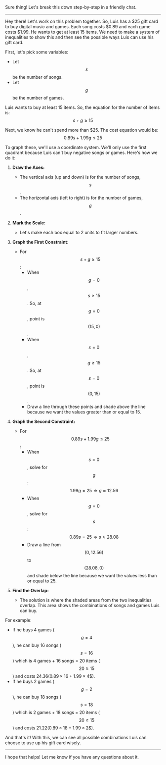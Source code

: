 Sure thing! Let's break this down step-by-step in a friendly chat.

---

Hey there! Let's work on this problem together. So, Luis has a $25 gift card to buy digital music and games. Each song costs $0.89 and each game costs $1.99. He wants to get at least 15 items. We need to make a system of inequalities to show this and then see the possible ways Luis can use his gift card.

First, let's pick some variables:
- Let $$s$$ be the number of songs.
- Let $$g$$ be the number of games.

Luis wants to buy at least 15 items. So, the equation for the number of items is:
$$s + g \geq 15$$

Next, we know he can't spend more than $25. The cost equation would be:
$$0.89s + 1.99g \leq 25$$

To graph these, we'll use a coordinate system. We'll only use the first quadrant because Luis can't buy negative songs or games. Here's how we do it:

1. **Draw the Axes:**
   - The vertical axis (up and down) is for the number of songs, $$s$$.
   - The horizontal axis (left to right) is for the number of games, $$g$$.

2. **Mark the Scale:**
   - Let's make each box equal to 2 units to fit larger numbers.

3. **Graph the First Constraint:**
   - For $$s + g \geq 15$$:
     - When $$g = 0$$, $$s \geq 15$$. So, at $$g = 0$$, point is $$(15, 0)$$.
     - When $$s = 0$$, $$g \geq 15$$. So, at $$s = 0$$, point is $$(0, 15)$$.
     - Draw a line through these points and shade above the line because we want the values greater than or equal to 15.

4. **Graph the Second Constraint:**
   - For $$0.89s + 1.99g \leq 25$$:
     - When $$s = 0$$, solve for $$g$$: 
       $$1.99g = 25 \Rightarrow g \approx 12.56$$
     - When $$g = 0$$, solve for $$s$$: 
       $$0.89s = 25 \Rightarrow s \approx 28.08$$
     - Draw a line from $$(0, 12.56)$$ to $$(28.08, 0)$$ and shade below the line because we want the values less than or equal to 25.

5. **Find the Overlap:**
   - The solution is where the shaded areas from the two inequalities overlap. This area shows the combinations of songs and games Luis can buy.

For example:
- If he buys 4 games ($$g = 4$$), he can buy 16 songs ($$s = 16$$) which is 4 games + 16 songs = 20 items ($$20 \geq 15$$) and costs $24.36 ($$0.89 \times 16 + 1.99 \times 4$$).
- If he buys 2 games ($$g = 2$$), he can buy 18 songs ($$s = 18$$) which is 2 games + 18 songs = 20 items ($$20 \geq 15$$) and costs $21.22 ($$0.89 \times 18 + 1.99 \times 2$$).

And that's it! With this, we can see all possible combinations Luis can choose to use up his gift card wisely.

---

I hope that helps! Let me know if you have any questions about it.
